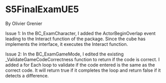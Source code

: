 # S5FinalExamUE5
By Olivier Grenier

Issue 1:
  In the BC_ExamCharacter, I added the ActorBeginOverlap event leading to the Interact function of the package. Since the cube has implements the interface, it executes the Interact function.

Issue 2:
  In the BC_ExamGameMode, I edited the existing _ValidateGameCodeCorrectness function to return if the code is correct. I added a for Each loop to validate if the code entered is the same as the correct code. It will return true if it completes the loop and return false if it detects a difference.


